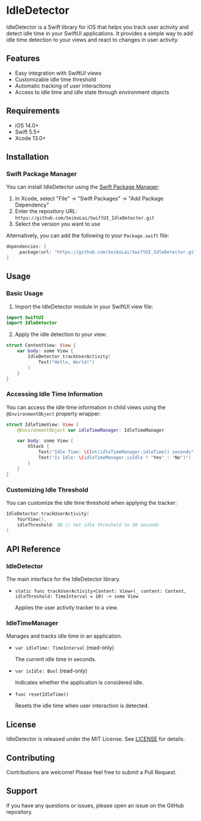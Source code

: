 # IdleDetector

IdleDetector is a Swift library for iOS that helps you track user activity and detect idle time in your SwiftUI applications. It provides a simple way to add idle time detection to your views and react to changes in user activity.

## Features

- Easy integration with SwiftUI views
- Customizable idle time threshold
- Automatic tracking of user interactions
- Access to idle time and idle state through environment objects

## Requirements

- iOS 14.0+
- Swift 5.5+
- Xcode 13.0+

## Installation

### Swift Package Manager

You can install IdleDetector using the [Swift Package Manager](https://swift.org/package-manager/):

1. In Xcode, select "File" → "Swift Packages" → "Add Package Dependency"
2. Enter the repository URL: `https://github.com/SeikoLai/SwiftUI_IdleDetector.git`
3. Select the version you want to use

Alternatively, you can add the following to your `Package.swift` file:

```swift
dependencies: [
    .package(url: "https://github.com/SeikoLai/SwiftUI_IdleDetector.git", from: "1.0.0")
]
```

## Usage

### Basic Usage

1. Import the IdleDetector module in your SwiftUI view file:

```swift
import SwiftUI
import IdleDetector
```

2. Apply the idle detection to your view:

```swift
struct ContentView: View {
    var body: some View {
        IdleDetector.trackUserActivity(
            Text("Hello, World!")
        )
    }
}
```

### Accessing Idle Time Information

You can access the idle time information in child views using the `@EnvironmentObject` property wrapper:

```swift
struct IdleTimeView: View {
    @EnvironmentObject var idleTimeManager: IdleTimeManager

    var body: some View {
        VStack {
            Text("Idle Time: \(Int(idleTimeManager.idleTime)) seconds")
            Text("Is Idle: \(idleTimeManager.isIdle ? "Yes" : "No")")
        }
    }
}
```

### Customizing Idle Threshold

You can customize the idle time threshold when applying the tracker:

```swift
IdleDetector.trackUserActivity(
    YourView(),
    idleThreshold: 30 // Set idle threshold to 30 seconds
)
```

## API Reference

### IdleDetector

The main interface for the IdleDetector library.

- `static func trackUserActivity<Content: View>(_ content: Content, idleThreshold: TimeInterval = 10) -> some View`
  
  Applies the user activity tracker to a view.

### IdleTimeManager

Manages and tracks idle time in an application.

- `var idleTime: TimeInterval` (read-only)
  
  The current idle time in seconds.

- `var isIdle: Bool` (read-only)
  
  Indicates whether the application is considered idle.

- `func resetIdleTime()`
  
  Resets the idle time when user interaction is detected.

## License

IdleDetector is released under the MIT License. See [LICENSE](LICENSE) for details.

## Contributing

Contributions are welcome! Please feel free to submit a Pull Request.

## Support

If you have any questions or issues, please open an issue on the GitHub repository.
